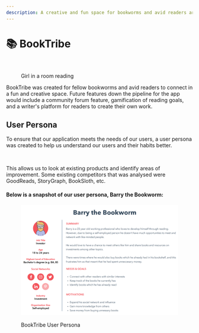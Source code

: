 ```yaml
---
description: A creative and fun space for bookworms and avid readers around the world
---
```


# 📚 BookTribe

<figure><img src="https://i.pinimg.com/originals/49/66/08/496608bfeedd20ca4f6388d721cc8392.gif" alt=""><figcaption><p>Girl in a room reading</p></figcaption></figure>



BookTribe was created for fellow bookworms and avid readers to connect in a fun and creative space. Future features down the pipeline for the app would include a community forum feature, gamification of reading goals, and a writer's platform for readers to create their own work.&#x20;

## User Persona

To ensure that our application meets the needs of our users, a user persona was created to help us understand our users and their habits better.&#x20;

<figure><img src="https://images.unsplash.com/photo-1512758017271-d7b84c2113f1?crop=entropy&#x26;cs=tinysrgb&#x26;fm=jpg&#x26;ixid=MnwxOTcwMjR8MHwxfHNlYXJjaHw0fHx1c2VyJTIwcGVyc29uYXxlbnwwfHx8fDE2NjQ4MDc5MjM&#x26;ixlib=rb-1.2.1&#x26;q=80" alt=""><figcaption></figcaption></figure>

This allows us to look at existing products and identify areas of improvement. Some existing competitors that was analysed were GoodReads, StoryGraph, BookSloth, etc.

#### Below is a snapshot of our user persona, Barry the Bookworm:

<figure><img src=".gitbook/assets/Screenshot 2022-10-03 at 10.50.33 PM.png" alt=""><figcaption><p>BookTribe User Persona</p></figcaption></figure>





